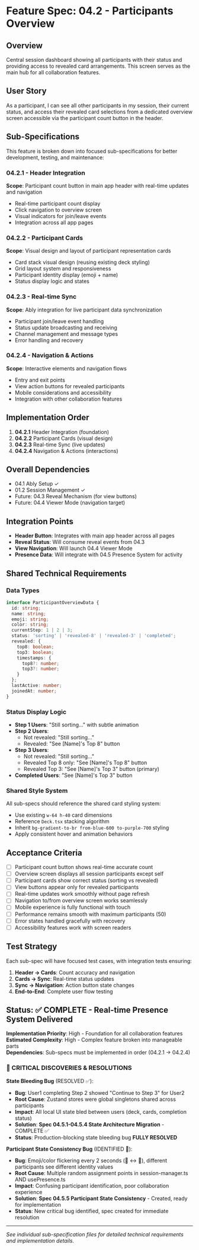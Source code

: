 # Feature Spec: 04.2 - Participants Overview

## Overview
Central session dashboard showing all participants with their status and providing access to revealed card arrangements. This screen serves as the main hub for all collaboration features.

## User Story
As a participant, I can see all other participants in my session, their current status, and access their revealed card selections from a dedicated overview screen accessible via the participant count button in the header.

## Sub-Specifications

This feature is broken down into focused sub-specifications for better development, testing, and maintenance:

### 04.2.1 - Header Integration
**Scope**: Participant count button in main app header with real-time updates and navigation
- Real-time participant count display
- Click navigation to overview screen
- Visual indicators for join/leave events
- Integration across all app pages

### 04.2.2 - Participant Cards
**Scope**: Visual design and layout of participant representation cards
- Card stack visual design (reusing existing deck styling)
- Grid layout system and responsiveness  
- Participant identity display (emoji + name)
- Status display logic and states

### 04.2.3 - Real-time Sync
**Scope**: Ably integration for live participant data synchronization
- Participant join/leave event handling
- Status update broadcasting and receiving
- Channel management and message types
- Error handling and recovery

### 04.2.4 - Navigation & Actions
**Scope**: Interactive elements and navigation flows
- Entry and exit points
- View action buttons for revealed participants
- Mobile considerations and accessibility
- Integration with other collaboration features

## Implementation Order
1. **04.2.1** Header Integration (foundation)
2. **04.2.2** Participant Cards (visual design)  
3. **04.2.3** Real-time Sync (live updates)
4. **04.2.4** Navigation & Actions (interactions)

## Overall Dependencies
- 04.1 Ably Setup ✓
- 01.2 Session Management ✓
- Future: 04.3 Reveal Mechanism (for view buttons)
- Future: 04.4 Viewer Mode (navigation target)

## Integration Points
- **Header Button**: Integrates with main app header across all pages
- **Reveal Status**: Will consume reveal events from 04.3
- **View Navigation**: Will launch 04.4 Viewer Mode
- **Presence Data**: Will integrate with 04.5 Presence System for activity

## Shared Technical Requirements

### Data Types
```typescript
interface ParticipantOverviewData {
  id: string;
  name: string;
  emoji: string;
  color: string;
  currentStep: 1 | 2 | 3;
  status: 'sorting' | 'revealed-8' | 'revealed-3' | 'completed';
  revealed: {
    top8: boolean;
    top3: boolean;
    timestamps: {
      top8?: number;
      top3?: number;
    }
  };
  lastActive: number;
  joinedAt: number;
}
```

### Status Display Logic
- **Step 1 Users**: "Still sorting..." with subtle animation
- **Step 2 Users**: 
  - Not revealed: "Still sorting..."
  - Revealed: "See [Name]'s Top 8" button
- **Step 3 Users**:
  - Not revealed: "Still sorting..." 
  - Revealed Top 8 only: "See [Name]'s Top 8" button
  - Revealed Top 3: "See [Name]'s Top 3" button (primary)
- **Completed Users**: "See [Name]'s Top 3" button

### Shared Style System
All sub-specs should reference the shared card styling system:
- Use existing `w-64 h-40` card dimensions
- Reference `Deck.tsx` stacking algorithm  
- Inherit `bg-gradient-to-br from-blue-600 to-purple-700` styling
- Apply consistent hover and animation behaviors

## Acceptance Criteria
- [ ] Participant count button shows real-time accurate count
- [ ] Overview screen displays all session participants except self
- [ ] Participant cards show correct status (sorting vs revealed)
- [ ] View buttons appear only for revealed participants
- [ ] Real-time updates work smoothly without page refresh
- [ ] Navigation to/from overview screen works seamlessly
- [ ] Mobile experience is fully functional with touch
- [ ] Performance remains smooth with maximum participants (50)
- [ ] Error states handled gracefully with recovery
- [ ] Accessibility features work with screen readers

## Test Strategy
Each sub-spec will have focused test cases, with integration tests ensuring:
1. **Header → Cards**: Count accuracy and navigation
2. **Cards → Sync**: Real-time status updates
3. **Sync → Navigation**: Action button state changes
4. **End-to-End**: Complete user flow testing

## Status: ✅ **COMPLETE** - Real-time Presence System Delivered

**Implementation Priority**: High - Foundation for all collaboration features  
**Estimated Complexity**: High - Complex feature broken into manageable parts  
**Dependencies**: Sub-specs must be implemented in order (04.2.1 → 04.2.4)

### **🚨 CRITICAL DISCOVERIES & RESOLUTIONS**

**State Bleeding Bug** (RESOLVED ✅):
- **Bug**: User1 completing Step 2 showed "Continue to Step 3" for User2
- **Root Cause**: Zustand stores were global singletons shared across participants  
- **Impact**: All local UI state bled between users (deck, cards, completion status)
- **Solution**: **Spec 04.5.1-04.5.4 State Architecture Migration** - COMPLETE ✅
- **Status**: Production-blocking state bleeding bug **FULLY RESOLVED**

**Participant State Consistency Bug** (IDENTIFIED 🔴):
- **Bug**: Emoji/color flickering every 2 seconds (🍒 ↔ 🥑), different participants see different identity values
- **Root Cause**: Multiple random assignment points in session-manager.ts AND usePresence.ts
- **Impact**: Confusing participant identification, poor collaboration experience
- **Solution**: **Spec 04.5.5 Participant State Consistency** - Created, ready for implementation
- **Status**: New critical bug identified, spec created for immediate resolution

---

*See individual sub-specification files for detailed technical requirements and implementation details.*